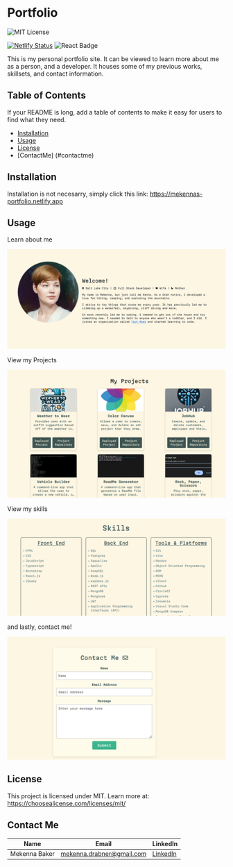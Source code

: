 # Portfolio

![MIT License](https://img.shields.io/badge/License-MIT-green.svg)

[![Netlify Status](https://img.shields.io/badge/Deployed%20on-Netlify-blue?style=for-the-badge&logo=netlify&logoColor=white)](https://mekennas-portfolio.netlify.app)   ![React Badge](https://img.shields.io/badge/React-%2361DAFB.svg?style=for-the-badge&logo=react&logoColor=white)

This is my personal portfolio site. It can be viewed to learn more about me as a person, and a developer. It houses some of my previous works, skillsets, and contact information. 


## Table of Contents 

If your README is long, add a table of contents to make it easy for users to find what they need.

- [Installation](#installation)
- [Usage](#usage)
- [License](#license)
- [ContactMe] (#contactme)

## Installation

Installation is not necesarry, simply click this link:  https://mekennas-portfolio.netlify.app

## Usage

Learn about me

![alt text](public/images/aboutme.png)

View my Projects

![alt text](public/images/projects.png)

View my skills

![alt text](public/images/resume.png)

and lastly, contact me!

![alt text](public/images/contactme.png)

## License

This project is licensed under MIT. Learn more at: https://choosealicense.com/licenses/mit/

## Contact Me

| Name          | Email                      | LinkedIn                         |
|---------------|----------------------------|-----------------------------------|
| Mekenna Baker    | mekenna.drabner@gmail.com     | [LinkedIn](https://www.linkedin.com/in/mekenna--baker/) |